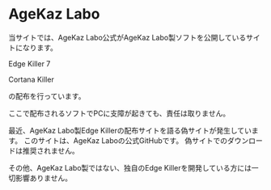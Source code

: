 # AgeKaz Labo

当サイトでは、AgeKaz Labo公式がAgeKaz Labo製ソフトを公開しているサイトになります。

Edge Killer 7

Cortana Killer

の配布を行っています。

ここで配布されるソフトでPCに支障が起きても、責任は取りません。





最近、AgeKaz Labo製Edge Killerの配布サイトを語る偽サイトが発生しています。
このサイトは、AgeKaz Laboの公式GitHubです。
偽サイトでのダウンロードは推奨されません。

その他、AgeKaz Labo製ではない、独自のEdge Killerを開発している方には一切影響ありません。
